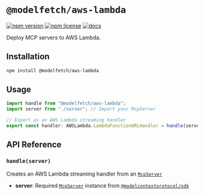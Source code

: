 # `@modelfetch/aws-lambda`

[![npm version](https://img.shields.io/npm/v/@modelfetch/aws-lambda.svg)](https://www.npmjs.com/package/@modelfetch/aws-lambda)
[![npm license](https://img.shields.io/npm/l/@modelfetch/aws-lambda.svg)](https://www.npmjs.com/package/@modelfetch/aws-lambda)
[![docs](https://img.shields.io/badge/docs-modelfetch.com-blue)](https://www.modelfetch.com/docs/runtimes/aws-lambda)

Deploy MCP servers to AWS Lambda.

## Installation

```bash
npm install @modelfetch/aws-lambda
```

## Usage

```typescript
import handle from "@modelfetch/aws-lambda";
import server from "./server"; // Import your McpServer

// Export as an AWS Lambda streaming handler
export const handler: AWSLambda.LambdaFunctionURLHandler = handle(server);
```

## API Reference

### `handle(server)`

Creates an AWS Lambda streaming handler from an [`McpServer`](https://github.com/modelcontextprotocol/typescript-sdk?tab=readme-ov-file#server)

- **server**: Required [`McpServer`](https://github.com/modelcontextprotocol/typescript-sdk?tab=readme-ov-file#server) instance from [`@modelcontextprotocol/sdk`](https://github.com/modelcontextprotocol/typescript-sdk)
